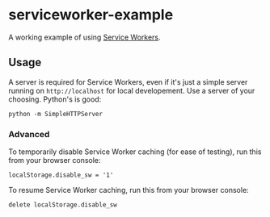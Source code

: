 # serviceworker-example

A working example of using [Service Workers](http://www.w3.org/TR/2015/WD-service-workers-20150205/).


## Usage

A server is required for Service Workers, even if it's just a simple server running on `http://localhost` for local developement. Use a server of your choosing. Python's is good:

	python -m SimpleHTTPServer


### Advanced

To temporarily disable Service Worker caching (for ease of testing), run this from your browser console:

    localStorage.disable_sw = '1'

To resume Service Worker caching, run this from your browser console:

    delete localStorage.disable_sw
